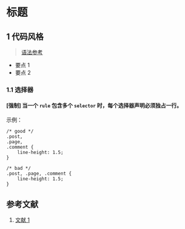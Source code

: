 # 标题

## 1 代码风格

> [语法参考](http://en.wikipedia.org/wiki/Cascading_Style_Sheets#Syntax)

- 要点 1
- 要点 2

### 1.1 选择器

#### [强制] 当一个 `rule` 包含多个 `selector` 时，每个选择器声明必须独占一行。

示例：

    /* good */
    .post,
    .page,
    .comment {
        line-height: 1.5;
    }

    /* bad */
    .post, .page, .comment {
        line-height: 1.5;
    }

## 参考文献

1. [文献 1](http://codeguide.bootcss.com/)


